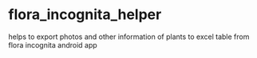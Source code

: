 # flora_incognita_helper
helps to export photos and other information of plants to excel table from flora incognita android app
